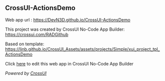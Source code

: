 ## CrossUI-ActionsDemo
Web app url : https://DevN3D.github.io/CrossUI-ActionsDemo

This project was created by CrossUI No-Code App Builder: https://crossui.com/RADGithub

Based on template: https://linb.github.io/CrossUI_Assets/assets/projects/Simple/xui_project_tpl_ActionsDemo

Click [here](https://crossui.com/RADGithub/#!from=github&owner=DevN3D&repo=CrossUI-ActionsDemo) to edit this web app in CrossUI No-Code App Builder

<i>Powered by [CrossUI](https://crossui.com)</i>
